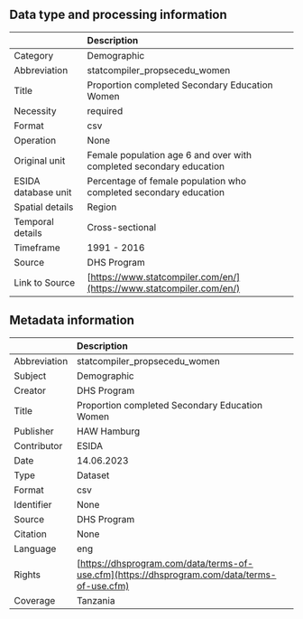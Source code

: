 ## Data type and processing information 

|                     | Description                                                          |
|:--------------------|:---------------------------------------------------------------------|
| Category            | Demographic                                                          |
| Abbreviation        | statcompiler_propsecedu_women                                        |
| Title               | Proportion completed Secondary Education Women                       |
| Necessity           | required                                                             |
| Format              | csv                                                                  |
| Operation           | None                                                                 |
| Original unit       | Female population age 6 and over with completed secondary education  |
| ESIDA database unit | Percentage of female population who completed secondary education    |
| Spatial details     | Region                                                               |
| Temporal details    | Cross-sectional                                                      |
| Timeframe           | 1991 - 2016                                                          |
| Source              | DHS Program                                                          |
| Link to Source      | [https://www.statcompiler.com/en/](https://www.statcompiler.com/en/) |

## Metadata information 

|              | Description                                                                                  |
|:-------------|:---------------------------------------------------------------------------------------------|
| Abbreviation | statcompiler_propsecedu_women                                                                |
| Subject      | Demographic                                                                                  |
| Creator      | DHS Program                                                                                  |
| Title        | Proportion completed Secondary Education Women                                               |
| Publisher    | HAW Hamburg                                                                                  |
| Contributor  | ESIDA                                                                                        |
| Date         | 14.06.2023                                                                                   |
| Type         | Dataset                                                                                      |
| Format       | csv                                                                                          |
| Identifier   | None                                                                                         |
| Source       | DHS Program                                                                                  |
| Citation     | None                                                                                         |
| Language     | eng                                                                                          |
| Rights       | [https://dhsprogram.com/data/terms-of-use.cfm](https://dhsprogram.com/data/terms-of-use.cfm) |
| Coverage     | Tanzania                                                                                     |